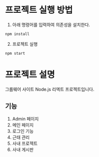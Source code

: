 # 프로젝트 실행 방법

1. 아래 명령어를 입력하여 의존성을 설치한다.
```bash
npm install
```

2. 프로젝트 실행
```bash
npm start
```

# 프로젝트 설명
그룹웨어 사이트 Node.js 리엑트 프로젝트입니다.

## 기능
1. Admin 페이지
2. 메인 페이지
3. 로그인 기능
4. 근태 관리
5. 사내 프로젝트
6. 사내 게시판
